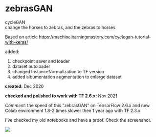 # zebrasGAN
cycleGAN  
change the horses to zebras, and the zebras to horses

Based on article https://machinelearningmastery.com/cyclegan-tutorial-with-keras/

added:  
1. checkpoint saver and loader
2. dataset autoloader
3. changed InstanceNormalization to TF version
4. added albumentation augmentation to enlarge dataset

**created:** Dec 2020

**checked and polished to work with TF 2.6.x:** Nov 2021

_Comment_: the speed of this "zebrasGAN" on TensorFlow 2.6.x and new Colab environment 1.8-2 times slower then 1 year ago with TF 2.3.x

I've checked my old notebooks and have a proof. Check the screenshot.

<img src="/home/cubecloud/Python/projects/zebrasGAN/proof_1year_ago.png"/>